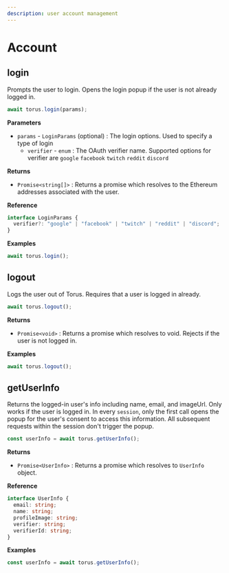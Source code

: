 ```yaml
---
description: user account management
---
```


# Account

## login

Prompts the user to login. Opens the login popup if the user is not already logged in.

```javascript
await torus.login(params);
```

**Parameters**

* `params` - `LoginParams` \(optional\) : The login options. Used to specify a type of login
  * `verifier` - `enum` : The OAuth verifier name. Supported options for verifier are `google` `facebook` `twitch` `reddit` `discord`

**Returns**

* `Promise<string[]>` : Returns a promise which resolves to the Ethereum addresses associated with the user.

**Reference**

```typescript
interface LoginParams {
  verifier?: "google" | "facebook" | "twitch" | "reddit" | "discord";
}
```

**Examples**

```javascript
await torus.login();
```

## logout

Logs the user out of Torus. Requires that a user is logged in already.

```javascript
await torus.logout();
```

**Returns**

* `Promise<void>` : Returns a promise which resolves to void. Rejects if the user is not logged in.

**Examples**

```javascript
await torus.logout();
```

## getUserInfo

Returns the logged-in user's info including name, email, and imageUrl. Only works if the user is logged in. In every `session`, only the first call opens the popup for the user's consent to access this information. All subsequent requests within the session don't trigger the popup.

```javascript
const userInfo = await torus.getUserInfo();
```

**Returns**

* `Promise<UserInfo>` : Returns a promise which resolves to `UserInfo` object.

**Reference**

```typescript
interface UserInfo {
  email: string;
  name: string;
  profileImage: string;
  verifier: string;
  verifierId: string;
}
```

**Examples**

```javascript
const userInfo = await torus.getUserInfo();
```

